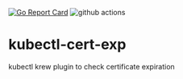 [![Go Report Card](https://goreportcard.com/badge/github.com/lmolas/kubectl-cert-exp)](https://goreportcard.com/report/github.com/lmolas/kubectl-cert-exp) ![github actions](https://github.com/lmolas/kubectl-cert-exp/workflows/golangci-lint/badge.svg)

# kubectl-cert-exp
kubectl krew plugin to check certificate expiration 
